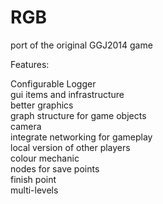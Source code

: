RGB
===

port of the original GGJ2014 game


Features:

Configurable Logger  
  gui items and infrastructure  
  better graphics  
  graph structure for game objects  
  camera  
  integrate networking for gameplay  
  local version of other players  
  colour mechanic  
  nodes for save points  
  finish point  
  multi-levels  

